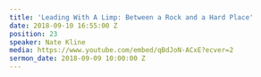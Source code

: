 ```yaml
---
title: 'Leading With A Limp: Between a Rock and a Hard Place'
date: 2018-09-10 16:55:00 Z
position: 23
speaker: Nate Kline
media: https://www.youtube.com/embed/qBdJoN-ACxE?ecver=2
sermon_date: 2018-09-09 10:00:00 Z
---
```



